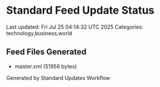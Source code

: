 # Standard Feed Update Status
Last updated: Fri Jul 25 04:14:32 UTC 2025
Categories: technology,business,world

## Feed Files Generated
- master.xml (51956 bytes)

Generated by Standard Updates Workflow
